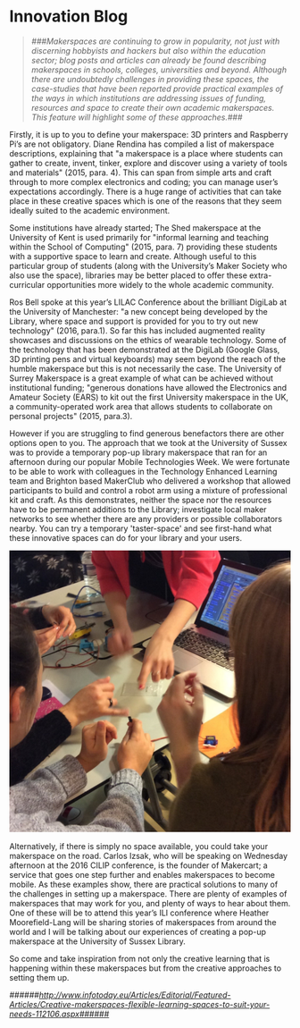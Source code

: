 # Innovation Blog

>*###Makerspaces are continuing to grow in popularity, not just with discerning hobbyists and hackers but also within the education sector; blog posts and articles can already be found describing makerspaces in schools, colleges, universities and beyond. Although there are undoubtedly challenges in providing these spaces, the case-studies that have been reported provide practical examples of the ways in which institutions are addressing issues of funding, resources and space to create their own academic makerspaces. This feature will highlight some of these approaches.###*

Firstly, it is up to you to define your makerspace: 3D printers and Raspberry Pi’s are not obligatory. Diane Rendina has compiled a list of makerspace descriptions, explaining that "a makerspace is a place where students can gather to create, invent, tinker, explore and discover using a variety of tools and materials" (2015, para. 4). This can span from simple arts and craft through to more complex electronics and coding; you can manage user’s expectations accordingly. There is a huge range of activities that can take place in these creative spaces which is one of the reasons that they seem ideally suited to the academic environment.

Some institutions have already started; The Shed makerspace at the University of Kent is used primarily for "informal learning and teaching within the School of Computing" (2015, para. 7) providing these students with a supportive space to learn and create. Although useful to this particular group of students (along with the University’s Maker Society who also use the space), libraries may be better placed to offer these extra-curricular opportunities more widely to the whole academic community.

Ros Bell spoke at this year’s LILAC Conference about the brilliant DigiLab at the University of Manchester: "a new concept being developed by the Library, where space and support is provided for you to try out new technology" (2016, para.1). So far this has included augmented reality showcases and discussions on the ethics of wearable technology. Some of the technology that has been demonstrated at the DigiLab (Google Glass, 3D printing pens and virtual keyboards) may seem beyond the reach of the humble makerspace but this is not necessarily the case. The University of Surrey Makerspace is a great example of what can be achieved without institutional funding; "generous donations have allowed the Electronics and Amateur Society (EARS) to kit out the first University makerspace in the UK, a community-operated work area that allows students to collaborate on personal projects" (2015, para.3).

However if you are struggling to find generous benefactors there are other options open to you. The approach that we took at the University of Sussex was to provide a temporary pop-up library makerspace that ran for an afternoon during our popular Mobile Technologies Week. We were fortunate to be able to work with colleagues in the Technology Enhanced Learning team and Brighton based MakerClub who delivered a workshop that allowed participants to build and control a robot arm using a mixture of professional kit and craft. As this demonstrates, neither the space nor the resources have to be permanent additions to the Library; investigate local maker networks to see whether there are any providers or possible collaborators nearby. You can try a temporary 'taster-space' and see first-hand what these innovative spaces can do for your library and your users.

![Makerspace photo](https://raw.githubusercontent.com/AntonyGroves/blog/master/Makerspace.jpg)

Alternatively, if there is simply no space available, you could take your makerspace on the road. Carlos Izsak, who will be speaking on Wednesday afternoon at the 2016 CILIP conference, is the founder of Makercart; a service that goes one step further and enables makerspaces to become mobile.  As these examples show, there are practical solutions to many of the challenges in setting up a makerspace. There are plenty of examples of makerspaces that may work for you, and plenty of ways to hear about them. One of these will be to attend this year’s ILI conference where Heather Moorefield-Lang will be sharing stories of makerspaces from around the world and I will be talking about our experiences of creating a pop-up makerspace at the University of Sussex Library.

So come and take inspiration from not only the creative learning that is happening within these makerspaces but from the creative approaches to setting them up.

*######http://www.infotoday.eu/Articles/Editorial/Featured-Articles/Creative-makerspaces-flexible-learning-spaces-to-suit-your-needs-112106.aspx######*
